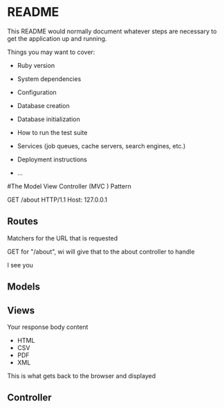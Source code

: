 # README

This README would normally document whatever steps are necessary to get the
application up and running.

Things you may want to cover:

* Ruby version

* System dependencies

* Configuration

* Database creation

* Database initialization

* How to run the test suite

* Services (job queues, cache servers, search engines, etc.)

* Deployment instructions

* ...



#The Model View Controller (MVC ) Pattern

GET /about HTTP/1.1
Host: 127.0.0.1

## Routes 
Matchers for the URL that is requested

GET for "/about", wi will give that to the about controller to handle

I see you 

## Models

## Views
Your response body content
* HTML
* CSV
* PDF
* XML



This is what gets back to the browser and displayed


## Controller